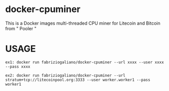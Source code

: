 # docker-cpuminer
This is a Docker images multi-threaded CPU miner for Litecoin and Bitcoin from " Pooler "


# USAGE
```
ex1: docker run fabriziogaliano/docker-cpuminer --url xxxx --user xxxx --pass xxxx

ex2: docker run fabriziogaliano/docker-cpuminer --url stratum+tcp://litecoinpool.org:3333 --user worker.worker1 --pass worker1
```
#
